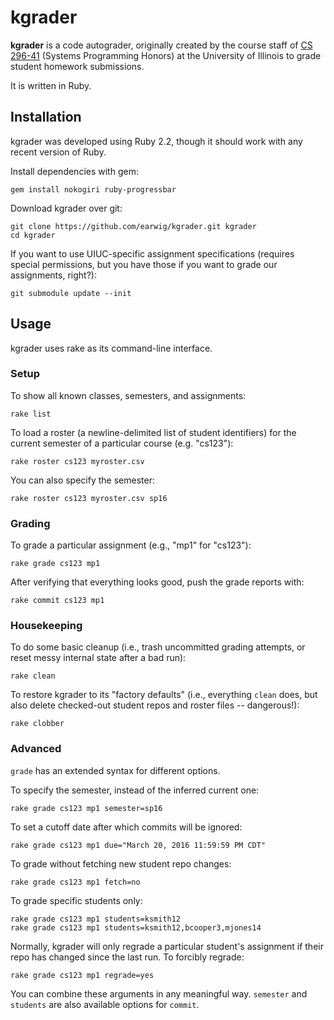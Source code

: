 kgrader
=======

__kgrader__ is a code autograder, originally created by the course staff of
[CS 296-41](https://cs.illinois.edu/courses/profile/CS296) (Systems Programming
Honors) at the University of Illinois to grade student homework submissions.

It is written in Ruby.

Installation
------------

kgrader was developed using Ruby 2.2, though it should work with any recent
version of Ruby.

Install dependencies with gem:

    gem install nokogiri ruby-progressbar

Download kgrader over git:

    git clone https://github.com/earwig/kgrader.git kgrader
    cd kgrader

If you want to use UIUC-specific assignment specifications (requires special
permissions, but you have those if you want to grade our assignments, right?):

    git submodule update --init

Usage
-----

kgrader uses rake as its command-line interface.

### Setup

To show all known classes, semesters, and assignments:

    rake list

To load a roster (a newline-delimited list of student identifiers) for the
current semester of a particular course (e.g. "cs123"):

    rake roster cs123 myroster.csv

You can also specify the semester:

    rake roster cs123 myroster.csv sp16

### Grading

To grade a particular assignment (e.g., "mp1" for "cs123"):

    rake grade cs123 mp1

After verifying that everything looks good, push the grade reports with:

    rake commit cs123 mp1

### Housekeeping

To do some basic cleanup (i.e., trash uncommitted grading attempts, or reset
messy internal state after a bad run):

    rake clean

To restore kgrader to its "factory defaults" (i.e., everything `clean` does,
but also delete checked-out student repos and roster files -- dangerous!):

    rake clobber

### Advanced

`grade` has an extended syntax for different options.

To specify the semester, instead of the inferred current one:

    rake grade cs123 mp1 semester=sp16

To set a cutoff date after which commits will be ignored:

    rake grade cs123 mp1 due="March 20, 2016 11:59:59 PM CDT"

To grade without fetching new student repo changes:

    rake grade cs123 mp1 fetch=no

To grade specific students only:

    rake grade cs123 mp1 students=ksmith12
    rake grade cs123 mp1 students=ksmith12,bcooper3,mjones14

Normally, kgrader will only regrade a particular student's assignment if their
repo has changed since the last run. To forcibly regrade:

    rake grade cs123 mp1 regrade=yes

You can combine these arguments in any meaningful way. `semester` and
`students` are also available options for `commit`.
